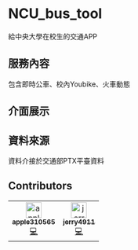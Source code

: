 # NCU_bus_tool
給中央大學在校生的交通APP

## 服務內容
包含即時公車、校內Youbike、火車動態
## 介面展示


## 資料來源
資料介接於交通部PTX平臺資料

## Contributors
<!-- ALL-CONTRIBUTORS-LIST:START - Do not remove or modify this section -->
<!-- prettier-ignore-start -->
<!-- markdownlint-disable -->
<table>
  <tr>
    <td align="center"><a href="https://github.com/apple310565"><img src="https://avatars.githubusercontent.com/u/38982314?s=96&v=4" width="32px;" alt="apple310565"/><br /><sub><b>apple310565</b></sub></a><br /><a href="https://github.com/apple310565/NCU_bus_tool/commits/master?author=apple310565" title="Code">💻</a></td>
    <td align="center"><a href="https://github.com/jerry4911"><img src="https://avatars.githubusercontent.com/u/49276651?v=4" width="32px;" alt="jerry4911"/><br /><sub><b>
jerry4911</b></sub></a><br /><a href="https://github.com/apple310565/NCU_bus_tool/commits/master?author=jerry4911" title="Code">💻</a></td>
  </tr>
</table>

<!-- markdownlint-enable -->
<!-- prettier-ignore-end -->
<!-- ALL-CONTRIBUTORS-LIST:END -->
